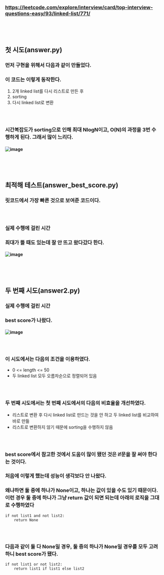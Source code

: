 ### https://leetcode.com/explore/interview/card/top-interview-questions-easy/93/linked-list/771/
### <br/><br/>

## 첫 시도(answer.py)
### 먼저 구현을 위해서 다음과 같이 만들었다.
### 이 코드는 이렇게 동작한다.
1. 2개 linked list를 다시 리스트로 만든 후
2. sorting
3. 다시 linked list로 변환
### <br/>

### 시간복잡도가 sorting으로 인해 최대 NlogN이고, O(N)의 과정을 3번 수행하게 된다. 그래서 많이 느리다.
#### ![image](https://github.com/user-attachments/assets/063b3236-afba-4754-9cfe-56c0ba890001)
### <br/><br/>

## 최적해 테스트(answer_best_score.py)
### 릿코드에서 가장 빠른 것으로 보여준 코드이다.
### <br/>

### 실제 수행에 걸린 시간
### 최대가 뜰 때도 있는데 잘 안 뜨고 왔다갔다 한다.
#### ![image](https://github.com/user-attachments/assets/1e6f2ae8-9fbf-4f7a-a52d-b4b9d4c938f1)
### <br/><br/>

## 두 번째 시도(answer2.py)
### 실제 수행에 걸린 시간
### best score가 나왔다.
#### ![image](https://github.com/user-attachments/assets/9c6aea17-ee7b-480a-bb21-0a8771b06bb8)
### <br/>

### 이 시도에서는 다음의 조건을 이용하였다.
- 0 <= length <= 50
- 두 linked list 모두 오름차순으로 정렬되어 있음
### <br/>

### 두 번째 시도에서는 첫 번째 시도에서의 다음의 비효율을 개선하였다.
- 리스트로 변환 후 다시 linked list로 만드는 것을 안 하고 두 linked list를 비교하여 바로 만듦
- 리스트로 변환하지 않기 때문에 sorting을 수행하지 않음
### <br/>

### best score에서 참고한 것에서 도움이 많이 됐던 것은 if문을 잘 써야 한다는 것이다.
### 처음에 이렇게 했는데 성능이 생각보다 안 나왔다.
### 왜냐하면 둘 중에 하나가 None이고, 하나는 값이 있을 수도 있기 때문이다. 이런 경우 둘 중에 하나가 그냥 return 값이 되면 되는데 아래의 로직을 그대로 수행하였다
```
if not list1 and not list2:
    return None
```
### <br/>

### 다음과 같이 둘 다 None일 경우, 둘 중의 하나가 None일 경우를 모두 고려하니 best score가 됐다.
```
if not list1 or not list2:
    return list1 if list1 else list2
```
